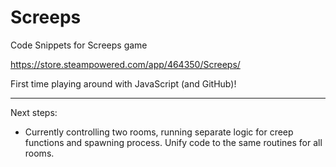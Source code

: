 # Screeps
Code Snippets for Screeps game

https://store.steampowered.com/app/464350/Screeps/

First time playing around with JavaScript (and GitHub)!


------------------------------

Next steps:
- Currently controlling two rooms, running separate logic for creep functions and spawning process. Unify code to the same routines for all rooms.

